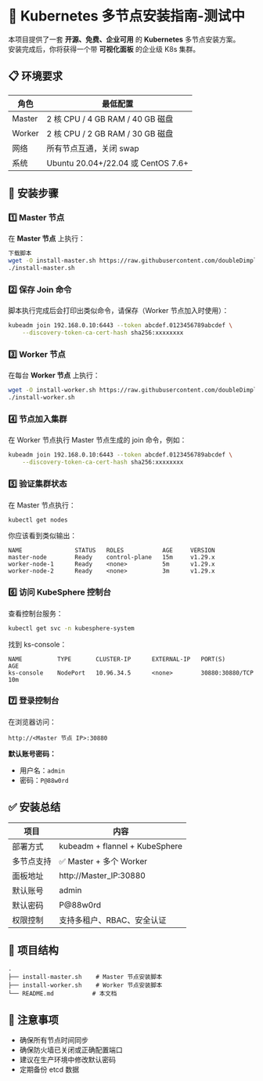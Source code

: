 # 🚀 Kubernetes 多节点安装指南-测试中

本项目提供了一套 **开源、免费、企业可用** 的 **Kubernetes** 多节点安装方案。  
安装完成后，你将获得一个带 **可视化面板** 的企业级 K8s 集群。

## 📋 环境要求

| 角色     | 最低配置                              |
| -------- | ------------------------------------- |
| Master   | 2 核 CPU / 4 GB RAM / 40 GB 磁盘      |
| Worker   | 2 核 CPU / 2 GB RAM / 30 GB 磁盘      |
| 网络     | 所有节点互通，关闭 swap               |
| 系统     | Ubuntu 20.04+/22.04 或 CentOS 7.6+    |

## 🔧 安装步骤

### 1️⃣ Master 节点

在 **Master 节点** 上执行：

```bash
下载脚本
wget -O install-master.sh https://raw.githubusercontent.com/doubleDimple/shell-tools/master/k8s/install-master.sh && chmod +x install-master.sh
./install-master.sh
```

### 2️⃣ 保存 Join 命令

脚本执行完成后会打印出类似命令，请保存（Worker 节点加入时使用）：

```bash
kubeadm join 192.168.0.10:6443 --token abcdef.0123456789abcdef \
    --discovery-token-ca-cert-hash sha256:xxxxxxxx
```

### 3️⃣ Worker 节点

在每台 **Worker 节点** 上执行：

```bash
wget -O install-worker.sh https://raw.githubusercontent.com/doubleDimple/shell-tools/master/k8s/install-worker.sh && chmod +x install-worker.sh
./install-worker.sh
```

### 4️⃣ 节点加入集群

在 Worker 节点执行 Master 节点生成的 join 命令，例如：

```bash
kubeadm join 192.168.0.10:6443 --token abcdef.0123456789abcdef \
    --discovery-token-ca-cert-hash sha256:xxxxxxxx
```

### 5️⃣ 验证集群状态

在 Master 节点执行：

```bash
kubectl get nodes
```

你应该看到类似输出：

```
NAME               STATUS   ROLES           AGE     VERSION
master-node        Ready    control-plane   15m     v1.29.x
worker-node-1      Ready    <none>          5m      v1.29.x
worker-node-2      Ready    <none>          3m      v1.29.x
```

### 6️⃣ 访问 KubeSphere 控制台

查看控制台服务：

```bash
kubectl get svc -n kubesphere-system
```

找到 ks-console：

```
NAME          TYPE       CLUSTER-IP      EXTERNAL-IP   PORT(S)          AGE
ks-console    NodePort   10.96.34.5      <none>        30880:30880/TCP  10m
```

### 7️⃣ 登录控制台

在浏览器访问：

```
http://<Master 节点 IP>:30880
```

**默认账号密码：**
- 用户名：`admin`
- 密码：`P@88w0rd`

## ✅ 安装总结

| 项目       | 内容                                    |
| ---------- | --------------------------------------- |
| 部署方式   | kubeadm + flannel + KubeSphere          |
| 多节点支持 | ✅ Master + 多个 Worker                 |
| 面板地址   | http://Master_IP:30880                  |
| 默认账号   | admin                                   |
| 默认密码   | P@88w0rd                                |
| 权限控制   | 支持多租户、RBAC、安全认证              |

## 📁 项目结构

```
.
├── install-master.sh    # Master 节点安装脚本
├── install-worker.sh    # Worker 节点安装脚本
└── README.md           # 本文档
```

## 🚨 注意事项

- 确保所有节点时间同步
- 确保防火墙已关闭或正确配置端口
- 建议在生产环境中修改默认密码
- 定期备份 etcd 数据
